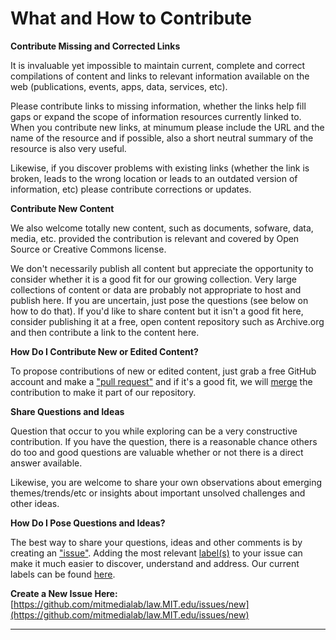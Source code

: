 # What and How to Contribute

**Contribute Missing and Corrected Links**

It is invaluable yet impossible to maintain current, complete and correct compilations of content and links to relevant information available on the web (publications, events, apps, data, services, etc). 

Please contribute links to missing information, whether the links help fill gaps or expand the scope of information resources currently linked to.  When you contribute new links, at minumum please include the URL and the name of the resource and if possible, also a short neutral summary of the resource is also very useful.

Likewise, if you discover problems with existing links (whether the link is broken, leads to the wrong location or leads to an outdated version of information, etc) please contribute corrections or updates.

**Contribute New Content**

We also welcome totally new content, such as documents, sofware, data, media, etc. provided the contribution is relevant and covered by Open Source or Creative Commons license. 

We don't necessarily publish all content but appreciate the opportunity to consider whether it is a good fit for our growing collection.  Very large collections of content or data are probably not appropriate to host and publish here.  If you are uncertain, just pose the questions (see below on how to do that).  If you'd like to share content but it isn't a good fit here, consider publishing it at a free, open content repository such as Archive.org and then contribute a link to the content here.  


**How Do I Contribute New or Edited Content?**

To propose contributions of new or edited content, just grab a free GitHub account and make a ["pull request"](https://help.github.com/articles/about-pull-requests) and if it's a good fit, we will [merge](https://help.github.com/articles/merging-a-pull-request) the contribution to make it part of our repository. 

**Share Questions and Ideas**

Question that occur to you while exploring can be a very constructive contribution.  If you have the question, there is a reasonable chance others do too and good questions are valuable whether or not there is a direct answer available.  

Likewise, you are welcome to share your own observations about emerging themes/trends/etc or insights about important unsolved challenges and other ideas.  

**How Do I Pose Questions and Ideas?**

The best way to share your questions, ideas and other comments is by creating an ["issue"](https://help.github.com/articles/about-issues).  Adding the most relevant [label(s)](https://help.github.com/articles/applying-labels-to-issues-and-pull-requests) to your issue can make it much easier to discover, understand and address.  Our current labels can be found [here](https://github.com/mitmedialab/law.MIT.edu/labels).

**Create a New Issue Here:** [https://github.com/mitmedialab/law.MIT.edu/issues/new](https://github.com/mitmedialab/law.MIT.edu/issues/new)

-------------------

